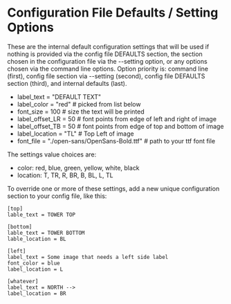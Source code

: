 # Configuration File Defaults / Setting Options

These are the internal default configuration settings that will be used if nothing is provided via the config file DEFAULTS section, the section chosen in the configuration file via the --setting option, or any options chosen via the command line options. Option priority is: command line (first), config file section via --setting (second), config file DEFAULTS section (third), and internal defaults (last).

- label_text = "DEFAULT TEXT"
- label_color = "red" # picked from list below
- font_size = 100 # size the text will be printed
- label_offset_LR = 50 # font points from edge of left and right of image
- label_offset_TB = 50 # font points from edge of top and bottom of image
- label_location = "TL" # Top Left of image
- font_file = "./open-sans/OpenSans-Bold.ttf" # path to your ttf font file

The settings value choices are:

- color: red, blue, green, yellow, white, black
- location: T, TR, R, BR, B, BL, L, TL

To override one or more of these settings, add a new unique configuration section to your config file, like this:

```
[top]
lable_text = TOWER TOP

[bottom]
lable_text = TOWER BOTTOM
lable_location = BL

[left]
label_text = Some image that needs a left side label
font_color = blue
label_location = L

[whatever]
label_text = NORTH -->
label_location = BR
